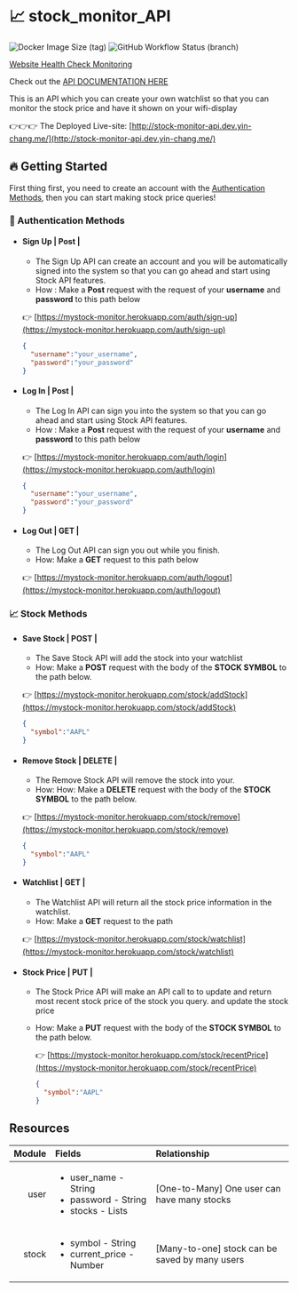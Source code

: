 # 📈 stock_monitor_API

![Docker Image Size (tag)](https://img.shields.io/docker/image-size/yinnyc/stock-monitor/latest)
![GitHub Workflow Status (branch)](https://img.shields.io/github/workflow/status/yinnyC/stock_monitor_API/Stock-Monitor%20CI/main)

[Website Health Check Monitoring](https://statuspage.freshping.io/53939-StockMonitor)

Check out the [API DOCUMENTATION HERE](https://yinnyc.github.io/stock_monitor_API/)

This is an API which you can create your own watchlist so that you can monitor the stock price and have it shown on your wifi-display

👉👉👉 The Deployed Live-site: [http://stock-monitor-api.dev.yin-chang.me/](http://stock-monitor-api.dev.yin-chang.me/)

## 🔥 Getting Started

First thing first, you need to create an account with the [Authentication Methods](#Authentication-Methods), then you can start making stock price queries!

### 🔐 Authentication Methods

- #### Sign Up  | **Post** |

  - The Sign Up API can create an account and you will be automatically signed into the system so that you can go ahead and start using Stock API features.
  - How : Make a **Post** request with the request of your **username** and **password** to this path below

   👉 [https://mystock-monitor.herokuapp.com/auth/sign-up](https://mystock-monitor.herokuapp.com/auth/sign-up)

    ```JSON
    {
      "username":"your_username",
      "password":"your_password"
    }
    ```

- #### Log In | **Post** |

  - The Log In API can sign you into the system so that you can go ahead and start using Stock API features.
  - How : Make a **Post** request with the request of your **username** and **password** to this path below

   👉 [https://mystock-monitor.herokuapp.com/auth/login](https://mystock-monitor.herokuapp.com/auth/login)

    ```JSON
    {
      "username":"your_username",
      "password":"your_password"
    }
    ```

- #### Log Out | **GET** |

  - The Log Out API can sign you out while you finish.
  - How: Make a **GET** request to this path below

   👉 [https://mystock-monitor.herokuapp.com/auth/logout](https://mystock-monitor.herokuapp.com/auth/logout)

### 📈  Stock Methods

- #### Save Stock | **POST** |

  - The Save Stock API will add the stock into your watchlist
  - How: Make a **POST** request with the body of the **STOCK SYMBOL** to the path below.

  👉 [https://mystock-monitor.herokuapp.com/stock/addStock](https://mystock-monitor.herokuapp.com/stock/addStock)

    ```JSON
    {
      "symbol":"AAPL"
    }
    ```

- #### Remove Stock | **DELETE** |

  - The Remove Stock API will remove the stock into your.
  - How: How: Make a **DELETE** request with the body of the **STOCK SYMBOL** to the path below.

  👉 [https://mystock-monitor.herokuapp.com/stock/remove](https://mystock-monitor.herokuapp.com/stock/remove)

    ```JSON
    {
      "symbol":"AAPL"
    }
    ```

- #### Watchlist | **GET** |

  - The Watchlist API will return all the stock price information in the watchlist.
  - How: Make a **GET** request to the path

  👉 [https://mystock-monitor.herokuapp.com/stock/watchlist](https://mystock-monitor.herokuapp.com/stock/watchlist)

- ####  Stock Price | **PUT** |

  - The Stock Price API will make an API call to to update and return most recent stock price of the stock you query.
  and update the stock price
  - How: Make a **PUT** request with the body of the **STOCK SYMBOL** to the path below.

    👉 [https://mystock-monitor.herokuapp.com/stock/recentPrice](https://mystock-monitor.herokuapp.com/stock/recentPrice)

    ```JSON
    {
      "symbol":"AAPL"
    }
    ```

## Resources

|Module|Fields|Relationship|
| ---: | :------|:------|
|user| <ul><li>user_name - String</li><li>password - String</li><li>stocks - Lists</li></ul> |[One-to-Many] One user can have many stocks|
|stock|<ul><li>symbol - String</li><li>current_price - Number</li></ul> |[Many-to-one] stock can be saved by many users| 
